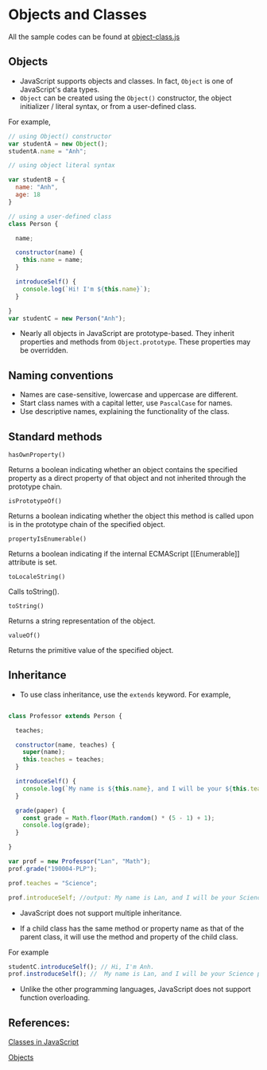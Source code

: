 # Objects and Classes

All the sample codes can be found at [object-class.js](https://raw.githubusercontent.com/anh-nguyen-98/game/main/tutorials/sample-codes/object-class.js)

## Objects

- JavaScript supports objects and classes. In fact, `Object` is one of JavaScript's data types. 
- `Object` can be created using the `Object()` constructor, the object initializer / literal syntax, or from a user-defined class.

For example,

```javascript
// using Object() constructor
var studentA = new Object();
studentA.name = "Anh";

// using object literal syntax

var studentB = {
  name: "Anh",
  age: 18
}

// using a user-defined class
class Person {

  name;

  constructor(name) {
    this.name = name;
  }

  introduceSelf() {
    console.log(`Hi! I'm ${this.name}`);
  }

}
var studentC = new Person("Anh");
```

- Nearly all objects in JavaScript are prototype-based. They inherit properties and methods from `Object.prototype`. These properties may be overridden.

## Naming conventions

- Names are case-sensitive, lowercase and uppercase are different.
- Start class names with a capital letter, use `PascalCase` for names.
- Use descriptive names, explaining the functionality of the class.

## Standard methods

`hasOwnProperty()`

Returns a boolean indicating whether an object contains the specified property as a direct property of that object and not inherited through the prototype chain.

`isPrototypeOf()`

Returns a boolean indicating whether the object this method is called upon is in the prototype chain of the specified object.

`propertyIsEnumerable()`

Returns a boolean indicating if the internal ECMAScript [[Enumerable]] attribute is set.

`toLocaleString()`

Calls toString().

`toString()`

Returns a string representation of the object.

`valueOf()`

Returns the primitive value of the specified object.


## Inheritance

* To use class inheritance, use the `extends` keyword. For example,

```javascript

class Professor extends Person {

  teaches;

  constructor(name, teaches) {
    super(name);
    this.teaches = teaches;
  }

  introduceSelf() {
    console.log(`My name is ${this.name}, and I will be your ${this.teaches} professor.`);
  }

  grade(paper) {
    const grade = Math.floor(Math.random() * (5 - 1) + 1);
    console.log(grade);
  }

}

var prof = new Professor("Lan", "Math");
prof.grade("190004-PLP");

prof.teaches = "Science";

prof.introduceSelf; //output: My name is Lan, and I will be your Science professor.
```


* JavaScript does not support multiple inheritance.

* If a child class has the same method or property name as that of the parent class, it will use the method and property of the child class. 

For example

```javascript
studentC.introduceSelf(); // Hi, I'm Anh.
prof.instroduceSelf(); //  My name is Lan, and I will be your Science professor.
```

* Unlike the other programming languages, JavaScript does not support function overloading.


## References:

[Classes in JavaScript](https://developer.mozilla.org/en-US/docs/Learn/JavaScript/Objects/Classes_in_JavaScript)

[Objects](https://developer.mozilla.org/en-US/docs/Web/JavaScript/Reference/Global_Objects/Object)
